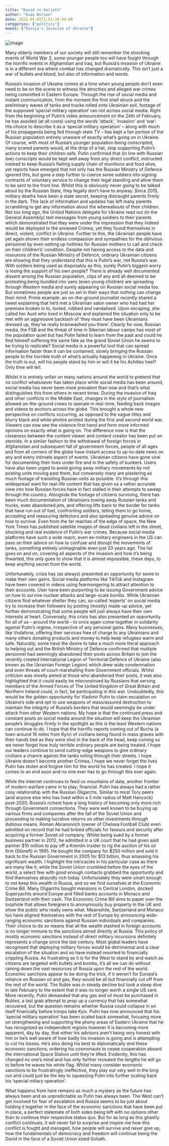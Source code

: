 ```yaml
---
title: "David vs Goliath"
author: "Euan Wilson"
date: 2022-05-01T1:51:10-04:00
categories: ["politics"]
moods: ["Russia's Invasion of Ukraine"]
---
```

![image](../img/article/russias-invasion-of-ukraine/1.jpg)

Many elderly members of our society will still remember the shocking events of World War 2, some younger people too will have fought through the horrific events in Afghanistan and Iraq, but Russia’s invasion of Ukraine is in a different era where combat has changed dramatically. This isn’t just a war of bullets and blood, but also of information and words.

Russia’s invasion of Ukraine comes at a time when young people don’t even need to be on the scene to witness the atrocities and alleged war crimes being committed in Eastern Europe. Through the rise of social media and instant communication, from the moment the first shell struck and the preliminary waves of tanks and trucks rolled onto Ukrainian soil, footage of the supposed ‘special military operation’ ran riot across social media. Right from the beginning of Putin’s video announcement on the 24th of February, he has avoided (at all costs) using the words ‘attack’, ‘invasion’ and ‘war’. His choice to describe it as a ‘special military operation’ – along with much of his propaganda being fed through state TV – has kept a fair portion of the Russian population entirely unaware of exactly what’s going on in Ukraine. Of course, with most of Russia’s younger population being conscripted, many scared parents would, at the drop of a hat, stop supporting Putin’s actions to keep their children safe. Putin confirmed that (in line with Russian law) conscripts would be kept well away from any direct conflict, instructed instead to keep Russia’s flailing supply chain of munitions and food alive, yet reports have emerged that not only has the Russian Ministry of Defence ignored this, but gone a step further to coerce some soldiers into signing contracts of voluntary service to change their legal standing and allow them to be sent to the front line. Whilst this is obviously never going to be talked about by the Russian State, they legally don’t have to anyway. Since 2015, military deaths have been a state secret, keeping distraught parents firmly in the dark.  This lack of information and updates has left many parents scrambling to get any information about the whereabouts of their children. Not too long ago, the United Nations delegate for Ukraine read out (in the General Assembly) text messages from young soldiers to their parents which demonstrated that they were under the impression that they indeed would be deployed to the annexed Crimea, yet they found themselves in direct, violent, conflict in Ukraine. Further to this, the Ukrainian people have yet again shown their endless compassion and sympathies for the oblivious personnel by even setting up hotlines for Russian mothers to call and check on their children’s’ condition. Despite not having access to the data and resources of the Russian Ministry of Defence, ordinary Ukrainian citizens are showing that they understand that this is Putin’s war, not Russia’s war. With soldiers being used as disposably as this, surely Putin’s biggest worry is losing the support of his own people? There is already well documented dissent among the Russian population, clips of any and all deemed to be protesting being bundled into vans (even young children) are spreading through Western media and surely appearing on Russian social media too. But sometimes people are just so set in their ways that nothing can change their mind. Prime example: an on-the-ground journalist recently shared a tweet explaining that he’d met a Ukrainian salon owner who had had her premises broken in to, looted, robbed and vandalised. Upon escaping, she called her Aunt who lived in Moscow and explained the situation only to be met with an aggressive backlash of ‘they must have been Ukrainians dressed up, they’ve really brainwashed you there’. Clearly for now, Russian media, the FSB and the threat of time in Siberian labour camps has most of the population quiet but has Putin failed to learn from the past and could he find himself suffering the same fate as the grand Soviet Union he seems to be trying to replicate? Social media is a powerful tool that can spread information faster than it can be contained, slowly bringing the Russian people to the horrible truth of what’s actually happening in Ukraine. Once the truth is out, will his people stand by him or will it be his Achilles heel? Only time will tell.

Whilst it is entirely unfair on many nations around the world to pretend that no conflict whatsoever has taken place while social media has been around, social media has never been more prevalent than now and that’s what distinguishes this from others in recent times. During the invasion of Iraq and other conflicts in the Middle East, changes in the style of journalism allowed on-the-ground crews to operate in real-time, feeding back images and videos to anchors across the globe. This brought a whole new perspective on conflicts occurring, as opposed to the vague titles and blurry black and white photos printed during the first and second world war. Viewers can now see the violence first hand and form more informed opinions on exactly what is going on. The difference now is that the closeness between the content viewer and content creator has been put on steroids. In a similar fashion to the withdrawal of foreign forces in Afghanistan and subsequent fall of government forces, people of all ages and from all corners of the globe have instant access to up-to-date news on any and every intimate aspect of events. Ukrainian citizens have gone viral for documenting their lives under fire and in the safety of bunkers. Users have also been urged to avoid giving away military movements by not posting units moving past them, but conversely many are plastering as much footage of transiting Russian units as possible. It’s through this widespread want for real-life content that has given us a rather accurate view into how Russian forces have in fact stalled in their attempts to sweep through the country. Alongside the footage of citizens surviving, there has been much documentation of Ukrainians towing away Russian tanks and trucks, even abandoned jets, and offering lifts back to the border for tanks that have run out of fuel, confronting soldiers, telling them to go home, accepting and reassuring defectors and also spreading genuine advice on how to survive. Even from the far reaches of the edge of space, the New York Times has published satellite images of dead civilians left in the street, shocking and real evidence of Putin’s war crimes. Because social media platforms have such a wide reach, even ex-military engineers in the US can pass on their advice on how to confuse and disrupt the movements of tanks, something entirely unimaginable even just 20 years ago. The list goes on and on, covering all aspects of the invasion and how it’s being thwarted, this only goes to show that it is almost impossible, these days, to keep anything secret from the world.

Unfortunately, crisis has (as always) presented an opportunity for some to make their own gains. Social media platforms like TikTok and Instagram have been covered in videos using fearmongering to attract attention to their accounts. User have been purporting to be issuing Government advice on how to survive nuclear attacks and large-scale bombs. While Ukrainian citizens find whatever shelter they can, so-called ‘experts’ on social media try to increase their followers by posting (mostly) made-up advice, yet further demonstrating that some people will just always have their own interests at heart. Conversely, this crisis has also presented an opportunity for all of us – around the world – to once again come together in solidarity against Putin’s regime, irrespective of any personal gains. Many businesses, like Vodafone, offering their services free of charge to any Ukrainians and many others donating products and money to help keep refugees warm and safe. Naturally, some have the desire to take a much more literal approach to helping out and the British Ministry of Defence confirmed that multiple personnel had seemingly abandoned their posts across Britain to join the recently created International Legion of Territorial Defence of Ukraine (also known as the Ukrainian Foreign Legion) which drew wide condemnation and even threats of court-marshalling from Government officials. Whilst criticism was mostly aimed at those who abandoned their posts, it was also highlighted that it could easily be misconstrued by Russians that serving members of the Armed Forces of The United Kingdom of Great Britain and Northern Ireland could, in fact, be participating in this war. Undoubtedly, this would be the golden opportunity for Vladimir Putin to claim escalation on Ukraine’s side and opt to use weapons of mass/assured destruction to maintain the integrity of Russia’s borders that would seemingly be under attack from other Western nations. My hope is that the continued press and constant posts on social media around the situation will keep the Ukrainian people’s struggles firmly in the spotlight as this is the least Western nations can continue to do. I hope that the horrific reports coming out of Bucha (a town around 16 miles from Kyiv) of civilians being found in mass graves with their hands tied as they were shot in the back of the head, keep coming so we never forget how truly terrible ordinary people are being treated. I hope our leaders continue to send cutting-edge weapons to give ordinary civilians a chance against the tanks rolling through their streets. I hope Ukraine doesn’t become another Crimea, I hope we never forget the lives Putin has stolen and forgive him for the world he has created. I hope it comes to an end soon and no one ever has to go through this ever again. 

While the internet continues to feed us mountains of data, another frontier of modern warfare came in to play; financial. Putin has always had a rather cosy relationship with the Russian Oligarchs. Similar to most Tory peers (and anyone else who has lived within a 5 mile radius of Matt Hancock) post-2020, Russia’s richest have a long history of becoming only more rich through Government connections. They were well known to be buying up various firms and companies after the fall of the Soviet Union and proceeding to making lucrative returns on other investments through dubious means. Roman Abramovich (owner of Chelsea Football Club) even admitted on record that he had bribed officials for favours and security after acquiring a former Soviet oil company. Whilst being sued by a former business partner in 2012, he admitted in a UK court that he had given said partner $10 million to pay off a Kremlin insider to rig the auction of his oil firm (Sibneft) in 1995. He bought the company for $250 million and sold it back to the Russian Government in 2005 for $13 billion, thus amassing his significant wealth. I highlight the intricacies in his particular case as there are many like it, while the Soviet Union crumbled before the eyes of the world, a select few with good enough contacts grabbed the opportunity and find themselves absurdly rich today. Unfortunately they were smart enough to not keep this wealth in Russia, and so we find ourselves at the Economic Crime Bill. Many Oligarchs bought mansions in Central London, docked Superyachts around Europe and filled banks accounts in Monaco and Switzerland with their cash. The Economic Crime Bill aims to paper over the loophole that allows foreigners to anonymously buy property in the UK and show the public who really owns what. Meanwhile, Switzerland and Monaco too have aligned themselves with the rest of Europe by announcing wide-ranging economic sanctions against Russian individuals and companies. Their choice to do so means that all the wealth stashed in foreign accounts is no longer immune to the sanctions aimed directly at Russia. This policy of mostly economic sanctions instead of direct military incursions definitely represents a change since the last century. Most global leaders have recognised that deploying military forces would be detrimental and a clear escalation of the situation and so have instead resorted to financially crippling Russia. As frustrating as it is for the West to stand by and watch as citizens are targeted with bullets and bombs, it’s all we can do without raining down the vast resources of Russia upon the rest of the world. Economic sanctions appear to be doing the trick, if it weren’t for Europe’s reliance on Russian oil and gas, they would be all but financially cut off from the rest of the world. The Ruble was in steady decline but took a steep dive in late February to the extent that it was no longer worth a single US cent. More recently, Putin demanded that any gas and oil must be purchased in Rubles, a last grab attempt to prop up a currency that has somewhat recovered, but the question remains whether Russia could collapse in on itself financially before troops take Kyiv. Putin has now announced that his ‘special military operation’ has been scaled back somewhat, focusing more on strengthening and supporting the phony areas of Eastern Ukraine that he has recognised as independent regions however it is becoming more apparent, day by day, that either his advisors aren’t being very honest with him or he’s well aware of how badly his invasion is going and is attempting to cut his losses. He’s also doing his best to diplomatically end these economic sanctions, ordering his cosmonauts to cease cooperation aboard the international Space Station until they‘re lifted. Evidently, this has changed no one’s mind and has only further revealed the lengths he will go to before he waves his white flag. Whilst many consider economic sanctions to be frustratingly ineffective, they play out very well in the long run and could just be the key to squeezing Putin into further scaling back his ‘special miliary operation’.

What happens from here remains as much a mystery as the future has always been and as unpredictable as Putin has always been. The West can’t get involved for fear of escalation and Russia seems to be just about holding it together in the face of the economic sanctions that have been put in place, a perfect stalemate of both sides being left with no options other than to continue their respective status quo. But for as long as this ghastly conflict continues, it will never fail to surprise and inspire me how this conflict is fought and managed, how people will survive and never give up, how the fundamentals of democracy and freedom will continue being the David in the face of a Soviet Union sized Goliath.
